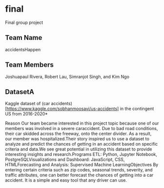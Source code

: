# final
Final group project
## Team Name
accidentsHappen

## Team Members
Joshuapaul Rivera, Robert Lau, Simranjot Singh, and Kim Ngo

## DatasetA 
Kaggle dataset of (car accidents)[https://www.kaggle.com/sobhanmoosavi/us-accidents] in the contingent US from 2016-2020*

Reason Our team became interested in this project topic because one of our members was involved in a severe caraccident. Due to bad road conditions, their car skidded across the freeway, onto the center divider. As a result, our member was hospitalized.Their story inspired us to use a dataset to analyze and predict the chances of getting in an accident based on specific criteria and data.We see great potential in utilizing this dataset to provide interesting insights and research.Programs ETL: Python, Jupyter Notebook, PostgreSQLVisualizations and Dashboard: JavaScript, CSS, HTMLForecasting and Analysis: Supervised Machine LearningObjectives By entering certain criteria such as zip codes, seasonal trends, severity, and traffic attributes, one can better forecast the chances of getting into a car accident. It is a simple and easy tool that any driver can use. 
